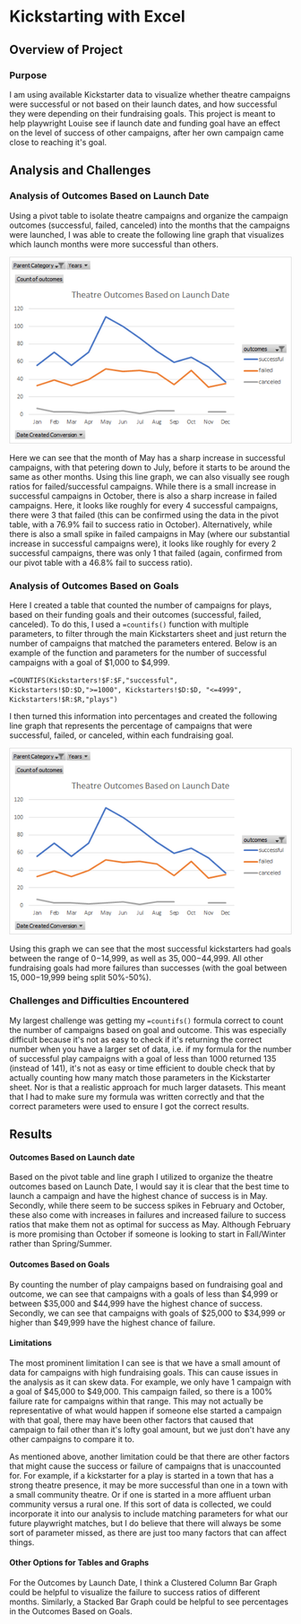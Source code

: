 # Kickstarting with Excel

## Overview of Project

### Purpose
I am using available Kickstarter data to visualize whether theatre campaigns were successful or not based on their launch dates, and how successful they were depending on their fundraising goals. This project is meant to help playwright Louise see if launch date and funding goal have an effect on the level of success of other campaigns, after her own campaign came close to reaching it's goal.

## Analysis and Challenges

### Analysis of Outcomes Based on Launch Date
Using a pivot table to isolate theatre campaigns and organize the campaign outcomes (successful, failed, canceled) into the months that the campaigns were launched, I was able to create the following line graph that visualizes which launch months were more successful than others.

![image](Resources/Theater_Outcomes_vs_Launch.png.png)

Here we can see that the month of May has a sharp increase in successful campaigns, with that petering down to July, before it starts to be around the same as other months. Using this line graph, we can also visually see rough ratios for failed/successful campaigns. While there is a small increase in successful campaigns in October, there is also a sharp increase in failed campaigns. Here, it looks like roughly for every 4 successful campaigns, there were 3 that failed (this can be confirmed using the data in the pivot table, with a 76.9% fail to success ratio in October). Alternatively, while there is also a small spike in failed campaigns in May (where our substantial increase in successful campaigns were), it looks like roughly for every 2 successful campaigns, there was only 1 that failed (again, confirmed from our pivot table with a 46.8% fail to success ratio).

### Analysis of Outcomes Based on Goals
Here I created a table that counted the number of campaigns for plays, based on their funding goals and their outcomes (successful, failed, canceled). To do this, I used a `=countifs()` function with multiple parameters, to filter through the main Kickstarters sheet and just return the number of campaigns that matched the parameters entered. Below is an example of the function and parameters for the number of successful campaigns with a goal of $1,000 to $4,999.

`=COUNTIFS(Kickstarters!$F:$F,"successful", Kickstarters!$D:$D,">=1000", Kickstarters!$D:$D, "<=4999", Kickstarters!$R:$R,"plays")`

I then turned this information into percentages and created the following line graph that represents the percentage of campaigns that were successful, failed, or canceled, within each fundraising goal.

![image](Resources/Theater_Outcomes_vs_Launch.png.png)

Using this graph we can see that the most successful kickstarters had goals between the range of $0-$14,999, as well as $35,000-$44,999. All other fundraising goals had more failures than successes (with the goal between $15,000-$19,999 being split 50%-50%).

### Challenges and Difficulties Encountered
My largest challenge was getting my `=countifs()` formula correct to count the number of campaigns based on goal and outcome. This was especially difficult because it's not as easy to check if it's returning the correct number when you have a larger set of data, i.e. if my formula for the number of successful play campaigns with a goal of less than 1000 returned 135 (instead of 141), it's not as easy or time efficient to double check that by actually counting how many match those parameters in the Kickstarter sheet. Nor is that a realistic approach for much larger datasets. This meant that I had to make sure my formula was written correctly and that the correct parameters were used to ensure I got the correct results.

## Results

#### Outcomes Based on Launch date
Based on the pivot table and line graph I utilized to organize the theatre outcomes based on Launch Date, I would say it is clear that the best time to launch a campaign and have the highest chance of success is in May. Secondly, while there seem to be success spikes in February and October, these also come with increases in failures and increased failure to success ratios that make them not as optimal for success as May. Although February is more promising than October if someone is looking to start in Fall/Winter rather than Spring/Summer.

#### Outcomes Based on Goals
By counting the number of play campaigns based on fundraising goal and outcome, we can see that campaigns with a goals of less than $4,999 or between $35,000 and $44,999 have the highest chance of success. Secondly, we can see that campaigns with goals of $25,000 to $34,999 or higher than $49,999 have the highest chance of failure.

#### Limitations
The most prominent limitation I can see is that we have a small amount of data for campaigns with high fundraising goals. This can cause issues in the analysis as it can skew data. For example, we only have 1 campaign with a goal of $45,000 to $49,000. This campaign failed, so there is a 100% failure rate for campaigns within that range. This may not actually be representative of what would happen if someone else started a campaign with that goal, there may have been other factors that caused that campaign to fail other than it's lofty goal amount, but we just don't have any other campaigns to compare it to.

As mentioned above, another limitation could be that there are other factors that might cause the success or failure of campaigns that is unaccounted for. For example, if a kickstarter for a play is started in a town that has a strong theatre presence, it may be more successful than one in a town with a small community theatre. Or if one is started in a more affluent urban community versus a rural one. If this sort of data is collected, we could incorporate it into our analysis to include matching parameters for what our future playwright matches, but I do believe that there will always be some sort of parameter missed, as there are just too many factors that can affect things.

#### Other Options for Tables and Graphs
For the Outcomes by Launch Date, I think a Clustered Column Bar Graph could be helpful to visualize the failure to success ratios of different months. Similarly, a Stacked Bar Graph could be helpful to see percentages in the Outcomes Based on Goals.
